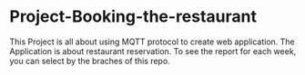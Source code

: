 # Project-Booking-the-restaurant
This Project is all about using MQTT protocol to create web application. The Application is about restaurant reservation.
To see the report for each week, you can select by the braches of this repo.
